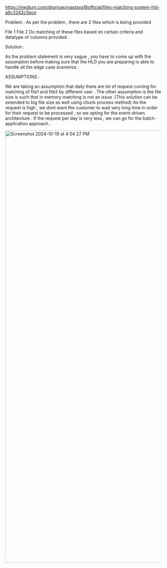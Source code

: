 https://medium.com/@priyasrivastava18official/files-matching-system-hld-a6c3242c5bce

Problem :
As per the problem , there are 2 files which is being provided

File 1
File 2
Do matching of these files based on certain criteria and datatype of columns provided .

Solution :

As the problem statement is very vague , you have to come up with the assumption before making sure that the HLD you are preparing is able to handle all the edge case scenerios .

ASSUMPTIONS :

We are taking an assumption that daily there are lot of request coming for matching of file1 and file2 by different user .
The other assumption is the file size is such that in memory matching is not an issue .(This solution can be extended to big file size as well using chunk process method)
As the request is high , we dont want the customer to wait very long time in order for their request to be processed , so we opting for the event-driven architecture .
If the request per day is very less , we can go for the batch-application approach .

<img width="1386" alt="Screenshot 2024-10-19 at 4 04 27 PM" src="https://github.com/user-attachments/assets/84aa6fe8-373e-4d0b-9e13-27d29374d70d">



